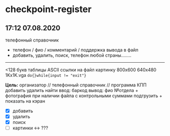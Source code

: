 # checkpoint-register
## 17:12 07.08.2020
телефонный справочник
- телефон / фио / комментарий /
поддержка вывода в файл
- добавить, удалить, поиск,
телефон любой страны........
-------------------------------
<128 букв таблицы ASCII
ссылки на файл картинку 800х600 640х480 1Kx1K.vga
`do{}while{input != "exit"}`

**Цель:**
организатор // телефонный справочник // программа КПП
добавить удалить найти
ввод: баркод
вывод: фио №отдела + фотография
при наличии файла с контрольными суммами подгрузить + показать на кэран

- [x] добавить 
- [x] удалить
- [x] поиск
- [ ] картинки <-> ???

